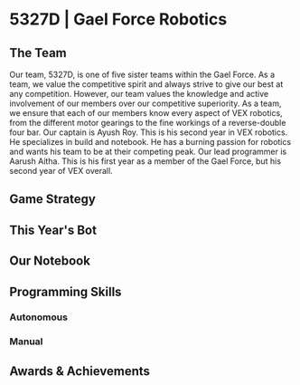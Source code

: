 # 5327D | Gael Force Robotics

## The Team

Our team, 5327D, is one of five sister teams within the Gael Force. As a team, we value the competitive spirit and always strive to give our best at any competition. However, our team values the knowledge and active involvement of our members over our competitive superiority. As a team, we ensure that each of our members know every aspect of VEX robotics, from the different motor gearings to the fine workings of a reverse-double four bar. Our captain is Ayush Roy. This is his second year in VEX robotics. He specializes in build and notebook. He has a burning passion for robotics and wants his team to be at their competing peak. Our lead programmer is Aarush Aitha. This is his first year as a member of the Gael Force, but his second year of VEX overall.

## Game Strategy



## This Year's Bot



## Our Notebook



## Programming Skills


### Autonomous



### Manual



## Awards & Achievements
